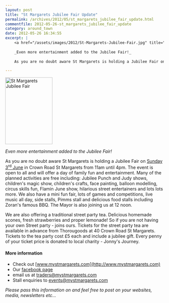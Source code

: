 ```yaml
---
layout: post
title: "St Margarets Jubilee Fair Update"
permalink: /archives/2012/05/st_margarets_jubilee_fair_update.html
commentfile: 2012-05-26-st_margarets_jubilee_fair_update
category: around_town
date: 2012-05-26 16:34:55
excerpt: |
    <a href="/assets/images/2012/St-Margarets-Jubilee-Fair.jpg" title="See larger version of - St Margarets Jubilee Fair"><img src="/assets/images/2012/St-Margarets-Jubilee-Fair_thumb.jpg" width="150" height="212" alt="St Margarets Jubilee Fair" class="photo right" /></a>
    
    _Even more entertainment added to the Jubilee Fair!_
    
    As you are no doubt aware St Margarets is holding a Jubilee Fair on <a href="https://stmargarets.london/event/fair/200705143245">Sunday 3<sup>rd</sup> June</a> in Crown Road St Margarets from 11am until 4pm. The event is open to all and will offer a day of family fun and entertainment. Many of the planned activities are free including: Jubilee Punch and Judy shows, children's magic show, children's crafts, face painting, balloon modelling, circus skills fun, Flamin June show, hilarious street entertainers and lots lots more. We also have a mini fun fair, lots of games and competitions, live music all day, side stalls, Pimms stall and delicious food stalls including Zoran's famous BBQ. The Mayor is also joining us at 12 noon.

---
```


<a href="/assets/images/2012/St-Margarets-Jubilee-Fair.jpg" title="See larger version of - St Margarets Jubilee Fair"><img src="/assets/images/2012/St-Margarets-Jubilee-Fair_thumb.jpg" width="150" height="212" alt="St Margarets Jubilee Fair" class="photo right" /></a>

*Even more entertainment added to the Jubilee Fair!*

As you are no doubt aware St Margarets is holding a Jubilee Fair on [Sunday 3<sup>rd</sup> June](/event/fair/200705143245) in Crown Road St Margarets from 11am until 4pm. The event is open to all and will offer a day of family fun and entertainment. Many of the planned activities are free including: Jubilee Punch and Judy shows, children's magic show, children's crafts, face painting, balloon modelling, circus skills fun, Flamin June show, hilarious street entertainers and lots lots more. We also have a mini fun fair, lots of games and competitions, live music all day, side stalls, Pimms stall and delicious food stalls including Zoran's famous BBQ. The Mayor is also joining us at 12 noon.

We are also offering a traditional street party tea. Delicious homemade scones, fresh strawberries and proper lemonade! So if you are not having your own Street party - joins ours. Tickets for the street party tea are available in advance from Thorougoods at 40 Crown Road St Margarets. Tickets to the tea party cost £5 each and include a jubilee gift. Every penny of your ticket price is donated to local charity - Jonny's Journey.

#### More information

-   Check out [www.mystmargarets.com](http://www.mystmargarets.com)
-   Our [facebook page](http://www.facebook.com/mystmags)
-   email us at <traders@mystmargarets.com>
-   Stall enquiries to <events@mystmargarets.com>

*Please pass this information on and feel free to post on your websites, media, newsletters etc...*
